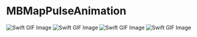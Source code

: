 # MBMapPulseAnimation



![Swift GIF Image](https://media.giphy.com/media/3o7bukX07rK4zum20E/giphy.gif)
![Swift GIF Image](https://media.giphy.com/media/l4FGtpNyRGxlp5Amk/giphy.gif)
![Swift GIF Image](https://media.giphy.com/media/3oKIPmnmzwBmt0lnJ6/giphy.gif)
![Swift GIF Image](https://media.giphy.com/media/l4FGCtqK1vNqhacY8/giphy.gif)

